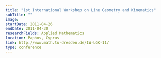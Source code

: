 ```yaml
---
title: "1st International Workshop on Line Geometry and Kinematics"
subTitle: ""
image:
startDate: 2011-04-26
endDate: 2011-04-30
researchFields: Applied Mathematics
location: Paphos, Cyprus
link: http://www.math.tu-dresden.de/IW-LGK-11/
type: conference
---
```

